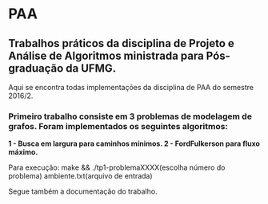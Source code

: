 # PAA
## Trabalhos práticos da disciplina de Projeto e Análise de Algoritmos ministrada para Pós-graduação da UFMG.
Aqui se encontra todas implementações da disciplina de PAA do semestre 2016/2.

### Primeiro trabalho consiste em 3 problemas de modelagem de grafos. Foram implementados os seguintes algoritmos:
  
  **1 - Busca em largura para caminhos mínimos.
  2 - FordFulkerson para fluxo máximo.**

Para execução:
  make && ./tp1-problemaXXXX(escolha número do problema) ambiente.txt(arquivo de entrada)
  
  
Segue também a documentação do trabalho.
